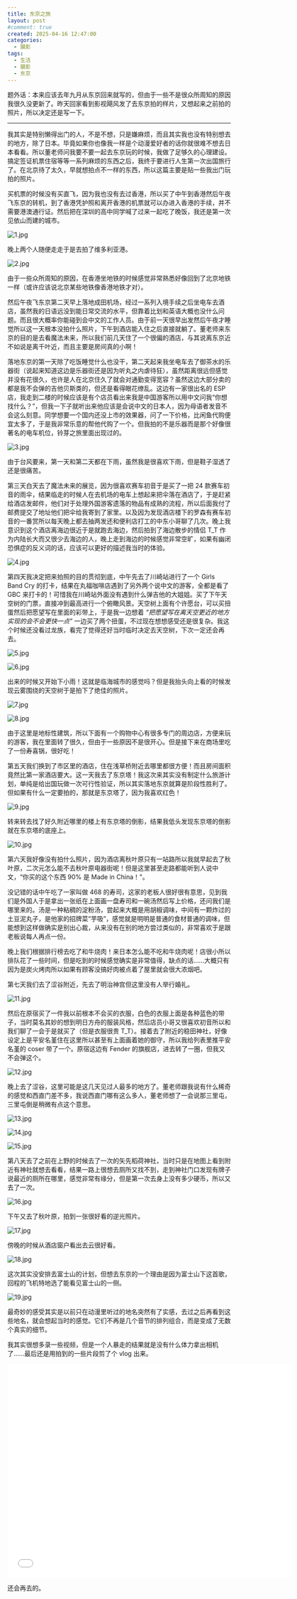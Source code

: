 ```yaml
---
title: 东京之旅
layout: post
#comment: true
created: 2025-04-16 12:47:00
categories:
  - 摄影
tags:
  - 生活
  - 摄影
  - 东京
---
```

题外话：本来应该去年九月从东京回来就写的，但由于一些不是很众所周知的原因我很久没更新了。昨天回家看到影视飓风发了去东京拍的样片，又想起来之前拍的照片，所以决定还是写一下。

--------

我其实是特别懒得出门的人，不是不想，只是嫌麻烦，而且其实我也没有特别想去的地方，除了日本。毕竟如果你也像我一样是个动漫爱好者的话你就很难不想去日本看看。所以董老师问我要不要一起去东京玩的时候，我做了足够久的心理建设。搞定签证机票住宿等等一系列麻烦的东西之后，我终于要进行人生第一次出国旅行了。在北京待了太久，早就想拍点不一样的东西，所以这篇主要是贴一些我出门玩拍的照片。

买机票的时候没有买直飞，因为我也没有去过香港，所以买了中午到香港然后午夜飞东京的转机，到了香港凭护照和离开香港的机票就可以办进入香港的手续，并不需要港澳通行证。然后把在深圳的高中同学喊了过来一起吃了晚饭，我还是第一次见依山而建的城市。

![1.jpg](./1.jpg)

晚上两个人随便走走于是去拍了维多利亚港。

![2.jpg](./2.jpg)

由于一些众所周知的原因，在香港坐地铁的时候感觉非常熟悉好像回到了北京地铁一样（或许应该说北京某些地铁像香港地铁才对）。

然后午夜飞东京第二天早上落地成田机场，经过一系列入境手续之后坐电车去酒店，虽然我的日语远没到能日常交流的水平，但靠着比划和英语大概也没什么问题。而且很大概率你能碰到会中文的工作人员。由于前一天很早出发然后午夜才睡觉所以这一天根本没拍什么照片，下午到酒店能入住之后直接就躺了。董老师来东京的目的是去看魔法未来，所以我们前几天住了一个很偏的酒店，与其说离东京近不如说是离千叶近，而且主要是房间真的小啊！

落地东京的第一天除了吃饭睡觉什么也没干，第二天起来我坐电车去了御茶水的乐器街（说起来知道这边是乐器街还是因为听丸之内虐待狂），虽然距离很远但感觉并没有花很久，也许是人在北京住久了就会对通勤变得宽容？虽然这边大部分卖的都是我不会弹的吉他贝斯类的，但还是看得眼花缭乱。这边有一家很出名的 ESP 店，我走到二楼的时候应该是有个店员看出来我是中国游客所以用中文问我“你想找什么？”，但我一下子就听出来他应该是会说中文的日本人，因为母语者发音不会这么刻意。同学想要一个国内还没上市的效果器，问了一下价格，比闲鱼代购便宜太多了，于是我非常乐意的帮他代购了一个。但我拍的不是乐器而是那个好像很著名的电车机位，铃芽之旅里面出现过的。

![3.jpg](./3.jpg)

由于台风要来，第一天和第二天都在下雨，虽然我是很喜欢下雨，但是鞋子湿透了还是很痛苦。

第三天白天去了魔法未来的展览，因为很喜欢赛车初音于是买了一把 24 款赛车初音的雨伞，结果临走的时候人在去机场的电车上想起来把伞落在酒店了，于是赶紧给酒店发邮件，他们对于处理外国游客遗落的物品有成熟的流程，所以后面我付了邮费提交了地址他们把伞给我寄到了家里。以及因为发现酒店楼下的罗森有赛车初音的一番赏所以每天晚上都去抽两发还和便利店打工的中东小哥聊了几次。晚上我意识到这个酒店离海边很近于是就跑去海边，然后拍到了海边散步的情侣 T_T 作为内陆长大而又很少去海边的人，晚上走到海边的时候感觉非常空旷，如果有幽闭恐惧症的反义词的话，应该可以更好的描述我当时的体验。

![4.jpg](./4.jpg)

第四天我决定把来拍照的目的贯彻到底，中午先去了川崎站进行了一个 Girls Band Cry 的打卡，结果在丸福咖啡店遇到了另外两个说中文的游客，全都是看了 GBC 来打卡的！可惜我在川崎站外面没有遇到什么弹吉他的大姐姐。买了下午天空树的门票，直接冲到最高进行一个俯瞰风景。天空树上面有个许愿台，可以买扭蛋然后把愿望写在里面的彩带上，于是我一边想着 *“把愿望写在离天空更近的地方实现的会不会更快一点”* 一边买了两个扭蛋，不过现在想想感受还是很复杂。我这个时候还没看过龙族，看完了觉得还好当时临时决定去天空树，下次一定还会再去。

![5.jpg](./5.jpg)

![6.jpg](./6.jpg)

出来的时候又开始下小雨！这就是临海城市的感觉吗？但是我抬头向上看的时候发现云雾围绕的天空树于是拍下了绝佳的照片。

![7.jpg](./7.jpg)

![8.jpg](./8.jpg)

由于这里是地标性建筑，所以下面有一个购物中心有很多专门的周边店，方便来玩的游客，我在里面转了很久，但由于一些原因不是很开心。但是接下来在商场里吃了一份寿喜锅，很好吃！

第五天我们换到了市区里的酒店，住在浅草桥附近去哪里都很方便！而且房间面积竟然比第一家酒店要大。这一天我去了东京塔！我这次来其实没有制定什么旅游计划，单纯是给出国玩做一次可行性验证，所以其实落地东京就算是阶段性胜利了。但如果有什么一定要拍的，那就是东京塔了，因为我喜欢红色！

![9.jpg](./9.jpg)

转来转去找了好久附近哪里的楼上有东京塔的倒影，结果我低头发现东京塔的倒影就在东京塔的底座上。

![10.jpg](./10.jpg)

第六天我好像没有拍什么照片，因为酒店离秋叶原只有一站路所以我就早起去了秋叶原，二次元怎么能不去秋叶原电器街呢！但是这里甚至走路都能听到人说中文，“你买的这个东西 90% 是 Made in China！"。

没记错的话中午吃了一家叫做 468 的寿司，这家的老板人很好很有意思，见到我们是外国人于是拿出一张纸在上面画一盘寿司和一碗汤然后写上价格，还问我们是哪里来的。汤是一种粘稠的淀粉汤，尝起来大概是用胡椒调味，中间有一颗炸过的土豆泥丸子，是他家的招牌菜“芋吸”，感觉就是明明是普通的食材普通的调味，但能想到这样做确实是别出心裁，从来没有在别的地方尝过类似的，非常喜欢于是跟老板说每人再点一份。

晚上我们根据排行榜去吃了和牛烧肉！来日本怎么能不吃和牛烧肉呢！店很小所以排队花了一些时间，但是吃到的时候感觉确实是非常值得，缺点的话……大概只有因为是炭火烤肉所以如果有顾客没搞好肉被点着了屋里就会很大浓烟吧。

第七天我们去了涩谷附近，先去了明治神宫但这里没有人举行婚礼。

![11.jpg](./11.jpg)

然后在原宿买了一件我以前根本不会买的衣服，白色的衣服上面是各种蓝色的带子，当时莫名其妙的想到明日方舟的服装风格，然后店员小哥又很喜欢初音所以和我们聊了一会于是就买了（但是衣服很贵 T_T）。接着去了附近的稳田神社，好像设定上是平安名堇住在这里所以甚至有上面画着她的御守，所以我给列表里推平安名堇的 coser 带了一个。原宿这边有 Fender 的旗舰店，进去转了一圈，但我又不会弹这个。

![12.jpg](./12.jpg)

晚上去了涩谷，这里可能是这几天见过人最多的地方了。董老师跟我说有什么稀奇的感觉和西直门差不多，我说西直门哪有这么多人，董老师想了一会说那三里屯，三里屯倒是稍微有点这个意思。

![13.jpg](./13.jpg)

![14.jpg](./14.jpg)

![15.jpg](./15.jpg)

第八天去了之前在上野的时候去了一次的矢先稻荷神社，当时只是在地图上看到附近有神社就想去看看，结果一路上很想去厕所又找不到，走到神社门口发现有牌子说最近的厕所在哪里，感觉非常有缘分，但是第一次去身上没有多少硬币，所以又去了一次。

![16.jpg](./16.jpg)

下午又去了秋叶原，拍到一张很好看的逆光照片。

![17.jpg](./17.jpg)

傍晚的时候从酒店窗户看出去云很好看。

![18.jpg](./18.jpg)

这次其实没安排去富士山的计划，但想去东京的一个理由是因为富士山下这首歌，回程的飞机特地选了能看见富士山的一侧。

![19.jpg](./19.jpg)

最奇妙的感受其实是以前只在动漫里听过的地名突然有了实感，去过之后再看到这些地名，就会想起当时的感觉。它们不再是几个音节的排列组合，而是变成了无数个真实的细节。

我其实很想多录一些视频，但是一个人暴走的结果就是没有什么体力拿出相机了……最后还是用拍到的一些片段剪了个 vlog 出来。

<iframe src="//player.bilibili.com/player.html?isOutside=true&aid=113162573585735&bvid=BV1VCtneGE3g&cid=25918505203&p=1" scrolling="no" border="0" frameborder="no" framespacing="0" allowfullscreen="true"width="640" height="480"></iframe>

还会再去的。
